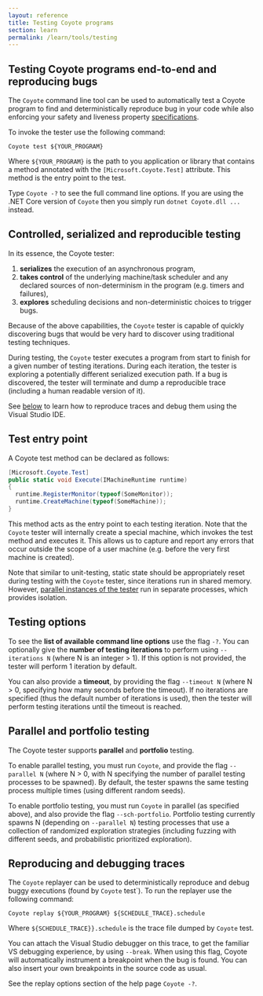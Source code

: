 ```yaml
---
layout: reference
title: Testing Coyote programs
section: learn
permalink: /learn/tools/testing
---
```


## Testing Coyote programs end-to-end and reproducing bugs

The `Coyote` command line tool can be used to automatically test a Coyote program to find and deterministically reproduce bug in your code while also enforcing your safety and liveness property [specifications](/Coyote/learn/specifications/overview).

To invoke the tester use the following command:
```
Coyote test ${YOUR_PROGRAM}
```
Where `${YOUR_PROGRAM}` is the path to you application or library that contains a method annotated with the `[Microsoft.Coyote.Test]` attribute. This method is the entry point to the test.

Type `Coyote -?` to see the full command line options. If you are using the .NET Core version of `Coyote` then you simply run `dotnet Coyote.dll ...` instead.

## Controlled, serialized and reproducible testing

In its essence, the Coyote tester:
 1. **serializes** the execution of an asynchronous program,
 2. **takes control** of the underlying machine/task scheduler and any declared sources of non-determinism in the program (e.g. timers and failures),
 3. **explores** scheduling decisions and non-deterministic choices to trigger bugs.

Because of the above capabilities, the `Coyote` tester is capable of quickly discovering bugs that would be very hard to discover using traditional testing techniques.

During testing, the `Coyote` tester executes a program from start to finish for a given number of testing iterations. During each iteration, the tester is exploring a potentially different serialized execution path. If a bug is discovered, the tester will terminate and dump a reproducible trace (including a human readable version of it).

See [below](#reproducing-and-debugging-traces) to learn how to reproduce traces and debug them using the Visual Studio IDE.

## Test entry point

A Coyote test method can be declared as follows:

```c#
[Microsoft.Coyote.Test]
public static void Execute(IMachineRuntime runtime)
{
  runtime.RegisterMonitor(typeof(SomeMonitor));
  runtime.CreateMachine(typeof(SomeMachine));
}
```

This method acts as the entry point to each testing iteration. Note that the `Coyote` tester will internally create a special machine, which invokes the test method and executes it. This allows us to capture and report any errors that occur outside the scope of a user machine (e.g. before the very first machine is created).

Note that similar to unit-testing, static state should be appropriately reset during testing with the `Coyote` tester, since iterations run in shared memory. However, [parallel instances of the tester](#parallel-and-portfolio-testing) run in separate processes, which provides isolation.

## Testing options

To see the **list of available command line options** use the flag `-?`. You can optionally give the **number of testing iterations** to perform using `--iterations N` (where N is an integer > 1). If this option is not provided, the tester will perform 1 iteration by default.

You can also provide a **timeout**, by providing the flag `--timeout N` (where N > 0, specifying how many seconds before the timeout). If no iterations are specified (thus the default number of iterations is used), then the tester will perform testing iterations until the timeout is reached.

## Parallel and portfolio testing

The Coyote tester supports **parallel** and **portfolio** testing.

To enable parallel testing, you must run `Coyote`, and provide the flag `--parallel N` (where N > 0, with N specifying the number of parallel testing processes to be spawned). By default, the tester spawns the same testing process multiple times (using different random seeds).

To enable portfolio testing, you must run `Coyote` in parallel (as specified above), and also provide the flag `--sch-portfolio`. Portfolio testing currently spawns N (depending on `--parallel N`) testing processes that use a collection of randomized exploration strategies (including fuzzing with different seeds, and probabilistic prioritized exploration).

## Reproducing and debugging traces

The `Coyote` replayer can be used to deterministically reproduce and debug buggy executions (found by `Coyote` test`). To run the replayer use the following command:
```
Coyote replay ${YOUR_PROGRAM} ${SCHEDULE_TRACE}.schedule
```
Where `${SCHEDULE_TRACE}}.schedule` is the trace file dumped by `Coyote` test.

You can attach the Visual Studio debugger on this trace, to get the familiar VS debugging experience, by using `--break`. When using this flag, Coyote will automatically instrument a breakpoint when the bug is found. You can also insert your own breakpoints in the source code as usual.

See the replay options section of the help page `Coyote -?`.
